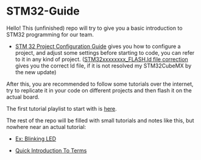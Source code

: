 # STM32-Guide

Hello! This (unfinished) repo will try to give you a basic introduction to STM32 programming for our team.

- [STM 32 Project Configuration Guide](STM32-Project-Configuration-Guide.md) gives you how to configure a project, and adjust some settings before starting to code, you can refer to it in any kind of project. ([STM32xxxxxxxx_FLASH.ld file correction](STM32xxxxxxxx_FLASH.ld%20file%20correction) gives you the correct ld file, if it is not resolved my STM32CubeMX by the new update)

After this, you are recommended to follow some tutorials over the internet, try to replicate it in your code on different projects and then flash it on the actual board.

The first tutorial playlist to start with is [here](https://youtube.com/playlist?list=PLNyfXcjhOAwO5HNTKpZPsqBhelLF2rWQx&si=JP6wjN-cqGAb2lGn).

The rest of the repo will be filled with small tutorials and notes like this, but nowhere near an actual tutorial:
- [Ex: Blinking LED](Ex-Blinking-LED.md)

- [Quick Introduction To Terms](IntroToTerms.md)
